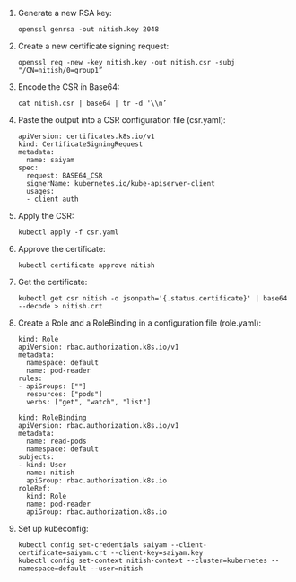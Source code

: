 1. Generate a new RSA key:
    
    ```
    openssl genrsa -out nitish.key 2048
    
    ```
    
2. Create a new certificate signing request:
    
    ```
    openssl req -new -key nitish.key -out nitish.csr -subj "/CN=nitish/0=group1”
    
    ```
    
3. Encode the CSR in Base64:
    
    ```
    cat nitish.csr | base64 | tr -d '\\n’
    
    ```
    
4. Paste the output into a CSR configuration file (csr.yaml):
    
    ```
    apiVersion: certificates.k8s.io/v1
    kind: CertificateSigningRequest
    metadata:
      name: saiyam
    spec:
      request: BASE64_CSR
      signerName: kubernetes.io/kube-apiserver-client
      usages:
      - client auth
    
    ```
    
5. Apply the CSR:
    
    ```
    kubectl apply -f csr.yaml
    
    ```
    
6. Approve the certificate:
    
    ```
    kubectl certificate approve nitish
    
    ```
    
7. Get the certificate:
    
    ```
    kubectl get csr nitish -o jsonpath='{.status.certificate}' | base64 --decode > nitish.crt
    
    ```
    
8. Create a Role and a RoleBinding in a configuration file (role.yaml):
    
    ```
    kind: Role
    apiVersion: rbac.authorization.k8s.io/v1
    metadata:
      namespace: default
      name: pod-reader
    rules:
    - apiGroups: [""]
      resources: ["pods"]
      verbs: ["get", "watch", "list"]
    
    kind: RoleBinding
    apiVersion: rbac.authorization.k8s.io/v1
    metadata:
      name: read-pods
      namespace: default
    subjects:
    - kind: User
      name: nitish
      apiGroup: rbac.authorization.k8s.io
    roleRef:
      kind: Role
      name: pod-reader
      apiGroup: rbac.authorization.k8s.io
    
    ```
    
9. Set up kubeconfig:
    
    ```
    kubectl config set-credentials saiyam --client-certificate=saiyam.crt --client-key=saiyam.key
    kubectl config set-context nitish-context --cluster=kubernetes --namespace=default --user=nitish
    
    ```
